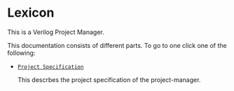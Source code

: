 # Lexicon

This is a Verilog Project Manager.

This documentation consists of different parts. To go to one click one of the following:

- [`Project Specification`](Project/README.md)

    This descrbes the project specification of the project-manager.
